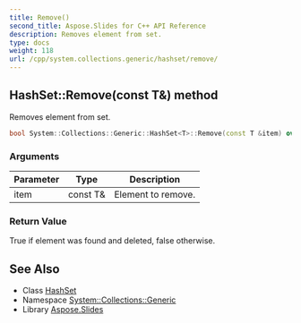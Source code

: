```yaml
---
title: Remove()
second_title: Aspose.Slides for C++ API Reference
description: Removes element from set.
type: docs
weight: 118
url: /cpp/system.collections.generic/hashset/remove/
---
```

## HashSet::Remove(const T\&) method


Removes element from set.

```cpp
bool System::Collections::Generic::HashSet<T>::Remove(const T &item) override
```


### Arguments

| Parameter | Type | Description |
| --- | --- | --- |
| item | const T\& | Element to remove. |

### Return Value

True if element was found and deleted, false otherwise.

## See Also

* Class [HashSet](./)
* Namespace [System::Collections::Generic](../)
* Library [Aspose.Slides](../../)